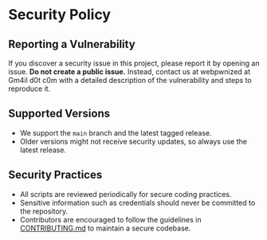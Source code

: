 # Security Policy

## Reporting a Vulnerability
If you discover a security issue in this project, please report it by opening an issue. **Do not create a public issue.** Instead, contact us at webpwnized at Gm4il d0t c0m with a detailed description of the vulnerability and steps to reproduce it.

## Supported Versions
- We support the `main` branch and the latest tagged release.
- Older versions might not receive security updates, so always use the latest release.

## Security Practices
- All scripts are reviewed periodically for secure coding practices.
- Sensitive information such as credentials should never be committed to the repository.
- Contributors are encouraged to follow the guidelines in [CONTRIBUTING.md](./CONTRIBUTING.md) to maintain a secure codebase.
